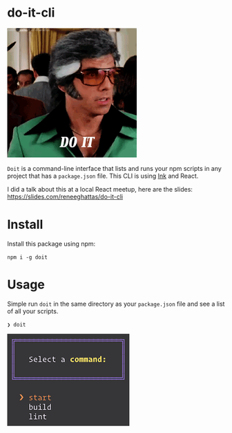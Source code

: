 # do-it-cli

![](/images/doit.gif)

`Doit` is a command-line interface that lists and runs your npm scripts in any project that has a `package.json` file.
This CLI is using [Ink](https://github.com/vadimdemedes/ink) and React.

I did a talk about this at a local React meetup, here are the slides: https://slides.com/reneeghattas/do-it-cli

# Install

Install this package using npm:

```
npm i -g doit
```

# Usage

Simple run `doit` in the same directory as your `package.json` file and see a list of all your scripts.

```
❯ doit
```

![](/images/sample.png)
